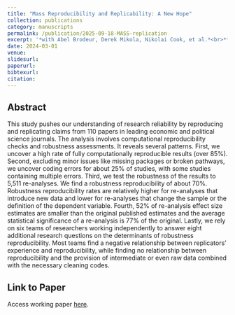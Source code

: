 ```yaml
---
title: "Mass Reproducibility and Replicability: A New Hope"
collection: publications
category: manuscripts
permalink: /publication/2025-09-18-MASS-replication
excerpt: '*with Abel Brodeur, Derek Mikola, Nikolai Cook, et al.*<br>**Revise and resubmit, Nature.**<br>**[<a href="https://www.econstor.eu/bitstream/10419/289437/1/I4R-DP107.pdf">Link to paper</a>]**<br />This study pushes our understanding of research reliability by reproducing and replicating claims from 110 papers in leading economic and political science journals. The analysis involves computational reproducibility checks and robustness assessments.'
date: 2024-03-01
venue: 
slidesurl: 
paperurl:
bibtexurl:
citation:
---
```


## Abstract

This study pushes our understanding of research reliability by reproducing and replicating claims from 110 papers in leading economic and political science journals. The analysis involves computational reproducibility checks and robustness assessments. It reveals several patterns. First, we uncover a high rate of fully computationally reproducible results (over 85\%). Second, excluding minor issues like missing packages or broken pathways, we uncover coding errors for about 25\% of studies, with some studies containing multiple errors. Third, we test the robustness of the results to 5,511 re-analyses. We find a robustness reproducibility of about 70\%. Robustness reproducibility rates are relatively higher for re-analyses that introduce new data and lower for re-analyses that change the sample or the definition of the dependent variable. Fourth, 52\% of re-analysis effect size estimates are smaller than the original published estimates and the average statistical significance of a re-analysis is 77\% of the original. Lastly, we rely on six teams of researchers working independently to answer eight additional research questions on the determinants of robustness reproducibility. Most teams find a negative relationship between replicators’ experience and reproducibility, while finding no relationship between reproducibility and the provision of intermediate or even raw data combined with the necessary cleaning codes.

## Link to Paper
Access working paper <a href="https://www.econstor.eu/bitstream/10419/289437/1/I4R-DP107.pdf">here</a>.
